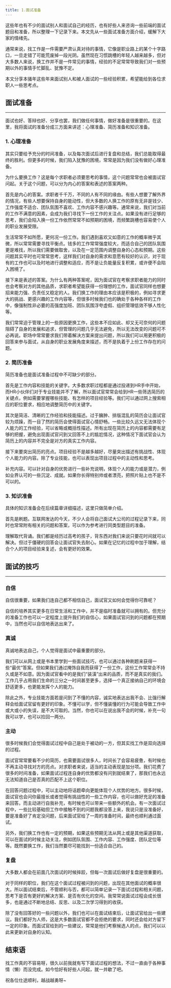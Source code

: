 ```yaml
---
title: 1.面试准备
---
```

这些年也有不少的面试别人和面试自己的经历，也有好些人来咨询一些前端的面试题目和准备，所以整理一下记录下来。本文先从一些面试准备方面介绍，缓解下大家的情绪先。
<!--more-->

通常来说，找工作是一件需要严肃认真对待的事情，它像是职业路上的某个十字路口，一旦走错了可能荒废掉一段光阴。虽然现在习惯跳槽的年轻人越来越多，但对大多数人来说，换工作并不是一件常见的事情，经验的不足常常导致我们对一些预期以外的事情手忙脚乱、犹豫不定。

本文分享本骚年这些年来面试别人和被人面试的一些经验积累，希望能给到各位求职人一些思考点。

## 面试准备
---

面试也好、答辩也好、分享也罢，我们做任何事情，做好准备是很重要的。在这里，我将面试的准备分成三方面来讲述：​心理准备、简历准备和知识准备。

### 1. 心理准备
其实只要给予充分的时间准备，以及每次面试后进行复盘和总结，我们总能取得最终的胜利。但更多的时候，我们陷入犹豫的困境，常常是因为我们没有做好心理准备。

为什么要换工作？这是每个求职者必须要思考的事情，这个问题常常也会被面试官问起。关于这个问题，可以分为内心的答案和表述的答案两种。

首先是内心的答案。求职者千千万，不同的人有不同的缘由。有些人想要了解外界的情况，有些人想要保持自身的能动性，但大多数的人换工作的原有无非是钱少、工作强度不适合、团队氛围不喜欢、工作内容不感兴趣等。通常来说，我们对当前的工作不满意的因素，会成为我们寻找下一份工作的关注点。如果没有进行足够的思考，我们会陷入换一份工作依然常常不如预期的困境，而频繁跳槽也容易使个人的职业发展受限。

生活常常不如所愿，更何况一份工作。我们遇到喜欢又如意的工作的概率微乎其微，所以常常需要寻找平衡点。钱多的工作常常强度较大，而适合自己的团队氛围更是难找，所以我们需要做取舍，以及在一定范围内调整自身的心态和预期。这些问题其实平时也可常常思考，这样我们对自身的需求和意愿有较好的认识，对于现有的工作也可以及时地进行调整和适应，而不是让负能量反复积累，或许便不会陷入困境了。

接下来是表述的答案。为什么有两种答案呢，因为面试官在考察求职者能力的同时也会考察对方的其他品质，求职者希望能获得一份理想的工作，面试官同样也想要招来能力强、负责任又稳定的人。我们换工作的理由本应该是积极的，例如寻求更大的挑战、更感兴趣的工作内容等，但很多时候我们也的确处于各种各样的工作中，像强制性非必要的高强度加班、团队氛围浮夸虚假、组织管理低效不够人性化等。

我们常常迫于管理上的一些原因更换工作，这些本不应如此、却又无可奈何的问题阻碍了自身的发展和追求，但管理的问题几乎无法避免，所以无法改变的问题可不必再说。职场中常常要求我们带着解决方案来提出问题，所以我们可以用更积极的回答来参与面试，从自身的职业发展角度来描述，而不是执着于上份工作存在的问题。

### 2. 简历准备
简历准备也是面试准备过程中不可缺少的部分。

首先是工作内容和技能的关键字。大多数求职过程都是通过投递到HR手中开始，而HR小伙伴们对于专业技能并不了解，所以面试官常常会给到HR一些筛选简历的关键点，例如需要掌握哪些技能、有怎样的项目经验等。我们可以通过网上搜索相应的职位要求，相应地调整简历中的关键字。

其次是简洁、清晰的工作经验和技能描述。过于臃肿、排版混乱的简历会让面试官较为烦躁，而一目了然的简历会使得面试官心情舒畅。一些比较久远又无法体现个人能力的工作经验，可以省略或概括性描述。所有出现在简历上的内容都需要有足够的把握，避免出现面试官问到又回答不上的尴尬情况，这种情况下面试官会认为简历上的内容并不完全是对方的真实工作内容。

接下来要突出简历的亮点。项目经验不是越多越好，尽量突出描述有挑战性、体现个人能力的内容。除了专业技能，也可以表现出项目过程中的主动性和思考。

补充内容。可以针对自身的优势进行一些补充说明，体现个人的能力或是潜力，例如业界认可的一些沉淀、成就。如果你长得特别帅或者漂亮，把照片贴上也不是不可以的。

### 3. 知识准备
具体的知识准备会在后续篇章详细描述，这里只做简单介绍。

​首先是刷题。互联网发达的今天，不少人会将自己面试大公司的过程记录下来，同时也常常附有相关的问题和答案，可以作为参考进行同类型​题目的准备。

理解取代背诵​。我们都是经历过高考的孩子，背东西对我们来说只要花时间就可以解决。但过于僵硬的回答会让面试官失去耐心。如果在记忆的过程中加于理解，结合个人的项目经验来复述，会有更好的效果​。

## 面试的技巧
---

### 自信
自信很重要，如果我们连自己都不相信自己，面试官又如何会觉得你可靠呢？

自信的培养其实更多在日常生活和工作中，并不是临时准备就可以拥有的。但充分的准备工作也可以一定程度上提升我们的自信心，如果面试官问到的问题都在预期中，当然也可以自信地表达出来了。

### 真诚
真诚地表达自己，个人觉得是面试中最重要的部分。

我们可以从网上或是书本里学到一些面试技巧，也可以通过各种刷题来获得一些“最优”答案。但如果我们通过掩饰自我而获得了一份工作，这份工作常常会不持久或是不如意。因为面试官看中的是我们“装潢”出来的品质，而不是真实的我们。工作几乎占用我们生命的三分之一时间甚至更多，选择一个真正接纳自己的环境会舒适更多，也更能发挥个人的能力。

除此之外，专业技能方面若是问到了不懂的内容，诚实地表达出我不会、比强行解释会给面试官留有更好的印象。不懂可以学，但不懂装懂的行为可能会导致工作中或大或小的失误，是不大可取的。当然，你也可以在说出我不会的时候，补充一句我可以学，也可以捡回一两分。

### 主动
很多时候我们会觉得面试过程中自己是处于被动的一方，但其实找工作是双向选择的过程。

面试官常常要看不少的简历，也需要面试很多人，时间长了会容易疲惫，有时候也不再主动寻找对方的亮点。对求职者来说，适当的主动表现是加分项。我们花费了很多的时间准备，如果面试过程连自身的优势都没有问到就结束了，那我们也永远无法知道自己是否真的匹配不上这个职位。

在回答问题过程中，可以主动地将话题牵向更能体现个人优势的地方。很多时候，面试官也会问你最擅长或者觉得有挑战性的一些工作内容，也可以做好充足的准备来回答。而主动进行自我补充，有时候也可以带来一些额外的机会。有一次面试过程中，一些比较基础但工作中接触不到的问题我都没答上来，我说只是没准备好，要是准备好了肯定没问题，后来面试官给了一周的准备时间，最终也顺利通过面试。

另外，我们换工作也有一定的预期，如果这些预期无法从网上或是其他渠道获取，可以在面试的时候主动关注，例如团队氛围、工作内容、工作强度、团队定位等等。既然要换工作，我们当然要尽可能找到一份适合自己的。

### 复盘
大多数人都会在前面几次面试的时候摔跤，但每一次面试后做好复盘是很重要的。

对于同样的职位，我们在这个面试过程被问到的问题，出现在其他面试的概率很大。所以面试结束后，不管顺利与否，都可以简单记录一下面试过程和相关问题，思考下是否有更好的解决方案、是否有优化的空间。我常常说面试过程会成长很多，也是通过不断地总结、反思、以及二次学习得到的收获。

除了没有回答好的一些问题以外，我们也可以在面试结束后，让面试官给出一些建议。我们都好为人师，这是大多数面试官都不会拒绝的要求，同时还会给对方留下一定的印象。而面试官给到的一些建议，常常是他们考察候选人的点，我们可以以此来更新对自身的认知。

## 结束语
找工作真的不容易呀，很久以前我就有写下面试过程的想法，不过一直由于各种事情（懒）而没完成。如今恰好有好些人问起，就一并歇了吧。

祝各位仕途顺利，越战越勇呀~